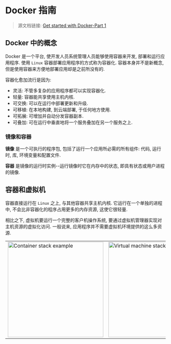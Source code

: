 # Docker 指南

> 源文档链接: [Get started with Docker-Part 1](https://docs.docker.com/get-started/)

## Docker 中的概念
Docker 是一个平台, 使开发人员系统管理人员能够使用容器来开发, 部署和运行应用程序. 使用 `Linux` 容器部署应用程序的方式称为容器化. 容器本身并不是新概念, 但是使用容器来方便地部署应用却是之前所没有的.

容器化愈加流行是因为:
- 灵活: 不管多复杂的应用程序都可以实现容器化.
- 轻量: 容器能共享使用主机内核.
- 可交换: 可以在运行中部署更新和升级.
- 可移植: 在本地构建, 到云端部署, 于任何地方使用.
- 可拓展: 可增加并自动分发容器副本.
- 可叠加: 可在运行中垂直地将一个服务叠加在另一个服务之上.

### 镜像和容器
**镜像** 是一个可执行的程序包, 包括了运行一个应用所必需的所有组件: 代码, 运行时, 库, 环境变量和配置文件.

**容器** 是镜像的运行时实例--运行镜像时它在内存中的状态, 即具有状态或用户进程的镜像.

## 容器和虚拟机
容器直接运行在 `Linux` 之上, 与其他容器共享主机内核. 它运行在一个单独的进程中, 不会比非容器化的程序占用更多的内存资源, 这使它很轻量.

相比之下, 虚拟机要运行一个完整的客户机操作系统, 要通过虚拟机管理器实现对主机资源的虚拟化访问. 一般说来, 应用程序并不需要虚拟机环境提供的这么多资源.

<div align="center">
  <table>
    <tbody>
      <tr>
        <td>
          <img src="https://www.docker.com/sites/default/files/Container%402x.png" alt="Container stack example" width="300px"/>
        </td>
        <td>
          <img src="https://www.docker.com/sites/default/files/VM%402x.png" alt="Virtual machine stack example" width="300px"/>
        </td>
      </tr>
    </tbody>
  </table>
</div>
